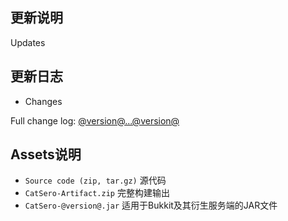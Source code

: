 ## 更新说明

Updates

## 更新日志

- Changes

Full change log: [@version@...@version@](https://github.com/XiaMoHuaHuo-CN/CatSero/compare/@version@...@version@)

## Assets说明

- `Source code (zip, tar.gz)` 源代码
- `CatSero-Artifact.zip` 完整构建输出
- `CatSero-@version@.jar` 适用于Bukkit及其衍生服务端的JAR文件
